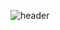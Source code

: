 ![header](https://capsule-render.vercel.app/api?type=egg&color=auto&height=300&section=header&text=&fontSize=90)
